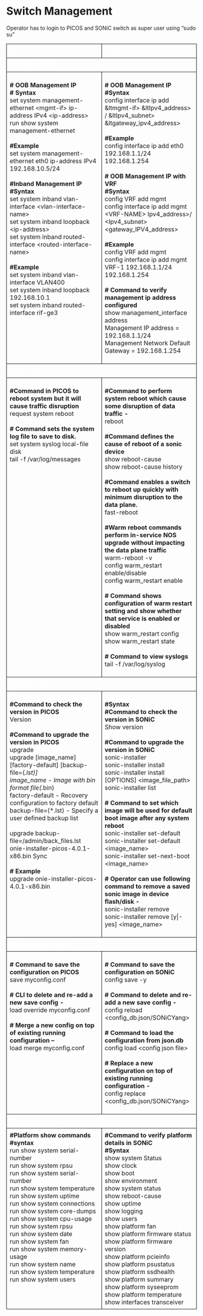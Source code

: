 # <b> Switch Management</b>
Operator has to login to PICOS and SONiC switch as super user using “sudo su”

<style>
  table {
    border-collapse: collapse;
    table-layout: fixed;
    width: 100%;
  }

  th, td {
    border: 1px solid black;
    padding: 8px;
    text-align: left;
    vertical-align: top;
    word-wrap: break-word;
    width: 50%; 
  }
  

  th {
    color: white;
    background-color: ;
  }
</style>



<table>
  <tr>
    <th>PICOS</th>
    <th>SONiC</th>
  </tr>
  <tr>
  <th colspan='2'>Management IP</th>
  </tr>
 <tr>
   <td>
  
  <b># OOB Management IP</b><br>
  <b># Syntax</b><br>
   set system management-ethernet &lt;mgmt-if> ip-address IPv4 &lt;ip-address>
   run show system management-ethernet<br>
</br>
   <b>#Example</b><br>
   set system management-ethernet eth0 ip-address IPv4 192.168.10.5/24<br><br>
   <b>#Inband Management IP</b><br>
   <b>#Syntax</b><br>
   set system inband vlan-interface &lt;vlan-interface-name><br>
   set system inband loopback &lt;ip-address><br>
   set system inband routed-interface &lt;routed-interface-name><br>
</br>
   <b>#Example</b><br>
   set system inband vlan-interface VLAN400<br>
   set system inband loopback 192.168.10.1<br>
   set system inband routed-interface rif-ge3<br>

</td>

<td>

<b># OOB Management IP</b><br>
<b>#Syntax</b><Br>
config interface ip add &ltmgmt-if> &ltIpv4_address> / &ltIpv4_subnet> &ltgateway_ipv4_address><br>
</br>
<b>#Example</b><br>
config interface ip add eth0 192.168.1.1/24 192.168.1.254<br> 
</br>
<b># OOB Management IP with VRF</b><br>
<b>#Syntax</b><Br>
config VRF  add mgmt<br>
config interface ip add mgmt &lt;VRF-NAME> Ipv4_address>/ &lt;Ipv4_subnet> &lt;gateway_IPV4_address> <br>
</br>
<b>#Example</b></br>
config VRF  add mgmt<Br>
config interface ip add mgmt VRF-1 192.168.1.1/24 192.168.1.254<br>
</br>
<b># Command to verify management ip address configured</b><br> 
show management_interface address<br>
Management IP address = 192.168.1.1/24<br>
Management Network Default Gateway = 192.168.1.254<br>

</td>
 </tr>
 <tr>
   <th colspan="2">Switch Reboot</th>
 </tr>
 <tr>
 <td>

<b>#Command in PICOS to reboot system but it will cause traffic disruption</b><br>
request system reboot<br>
<br>
<b># Command sets the system log file to save to disk.</b><br>
set system syslog local-file disk<br>
tail -f /var/log/messages<br>

</td>
 <td>

<b>#Command  to perform system reboot which cause some disruption of data traffic -</b><br> 
reboot<br>
</br>
<b>#Command defines the cause of reboot of a sonic device</b><Br> 
show reboot-cause<Br>
show reboot-cause history<br>
</br>
<b>#Command  enables a switch to reboot up quickly  with minimum disruption to the data plane. </b><br>
fast-reboot<br>
</br>
<b>#Warm reboot commands perform  in-service NOS upgrade without impacting the data plane traffic</b><br> 
warm-reboot -v<br>
config warm_restart enable/disable<Br>
config warm_restart enable<br>
</br>
<b># Command shows configuration of warm restart setting and show whether that service is enabled or disabled </b><br>
show warm_restart config<br>
show warm_restart state<br>
</br>
<b># Command to view syslogs</b><br>
tail -f /var/log/syslog <br>

</td>
 </tr>
 <tr>
   <th colspan="2">Upgrade NOS</th>
 </tr>
 <tr>
 <td>

<b>#Command to check the version in PICOS</b><br> 
Version<br>
</br>
<b>#Command to upgrade  the version in PICOS</b><br> 
upgrade<br>
upgrade [image_name] [factory-default] [backup-file=(*.lst)]<br>
image_name - Image with bin format file(*.bin)<br>
factory-default - Recovery configuration to factory default<br>
backup-file=(*.lst) - Specify a user defined backup list<br>
</br>
upgrade backup-file=/admin/back_files.lst onie-installer-picos-4.0.1-x86.bin Sync<br>
</br>
<b># Example</b><br>
upgrade onie-installer-picos-4.0.1-x86.bin

  </td>
<td>

<b>#Syntax</b> <Br>
<b>#Command to check the version in SONiC</b><br> 
Show version<Br>
</br>
<b>#Command to upgrade  the version in SONiC</b><br> 
sonic-installer<br>
sonic-installer install<br>
sonic-installer install [OPTIONS] &lt;image_file_path><br>
sonic-installer list<br>
</br>
<b># Command to set which image will be used for default boot image after any system reboot</b><br>
sonic-installer set-default<br>
sonic-installer set-default &lt;image_name><br>
sonic-installer set-next-boot <image_name><br>
</br>
<b># Operator can use following command to remove a saved sonic image in device flash/disk -</b><br>
sonic-installer remove<br>
sonic-installer remove [y|-yes] &lt;image_name>

</td>
    </tr>
 <tr>
   <th colspan="2">Configuration Save</th>
 </tr>
 <tr>
 <td>

<b># Command to save the configuration on PICOS</b><br>
save myconfig.conf<br>
</br>
<b># CLI to  delete and re-add  a new save config -</b><Br>
load override myconfig.conf<br>
</br>
<b># Merge a new config on top of existing running configuration –</b><br>
load merge myconfig.conf<br>

</td>
 <td>
 
<b># Command to save the configuration on SONiC</b><br>
config save -y<br>
</br>
<b># Command  to  delete and re-add  a new save config -</b><br> 
config reload &lt;config_db.json/SONiCYang><br>
</br>
<b># Command to load the configuration from json.db</b><br>
config load &lt;config json file><br>
</br>
<b># Replace  a new configuration on top of existing running configuration -</b><br>
config replace &lt;config_db.json/SONiCYang>

</td>
 </tr>
 <tr>
   <th colspan="2">Platform Information</th>
 </tr>   
<tr>
 <td>
<b>#Platform show commands</b><br>
<b>#syntax</b><br>
run show system serial-number<br>
run show system rpsu<br>
 run show system serial-number<br>
run show system temperature<br>
run show system uptime<br>
run show system connections<br>
 run show system core-dumps<br>
run show system cpu-usage<Br>
run show system rpsu<br>
run show system date<br>
run show system fan<br>
 run show system memory-usage<br>
run show system name<Br>
run show system temperature<br>
run show system users<br>
</td>
 <td>
<b>#Command to verify platform details in SONiC</b></br>
<b>#Syntax</b><br>
show system Status<br>
show clock<Br>
show boot<br>
show environment<br>
show system status<br>
show reboot-cause<br>
show uptime<br>
show logging<Br>
show users<Br>
show platform fan<br>
show platform firmware status<br>
show platform firmware version<br>
show platform pcieinfo<Br>
show platform psustatus<Br>
show platform ssdhealth<br>
show platform summary<BR>
show platform syseeprom<br>
show platform temperature<br>
show interfaces transceiver<br>
</td>
 </tr>

 
</table>